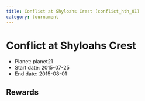 ```yaml
---
title: Conflict at Shyloahs Crest (conflict_hth_01)
category: tournament
---
```

# Conflict at Shyloahs Crest

  * Planet: planet21
  * Start date: 2015-07-25
  * End date: 2015-08-01

## Rewards

